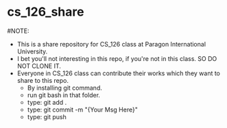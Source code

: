 # cs_126_share

#NOTE:
  - This is a share repository for CS_126 class at Paragon International University.
  - I bet you'll not interesting in this repo, if you're not in this class. SO DO NOT CLONE IT.
  - Everyone in CS_126 class can contribute their works which they want to share to this repo.
    + By installing git command.
    + run git bash in that folder.
    + type: git add .
    + type: git commit -m "{Your Msg Here}"
    + type: git push
